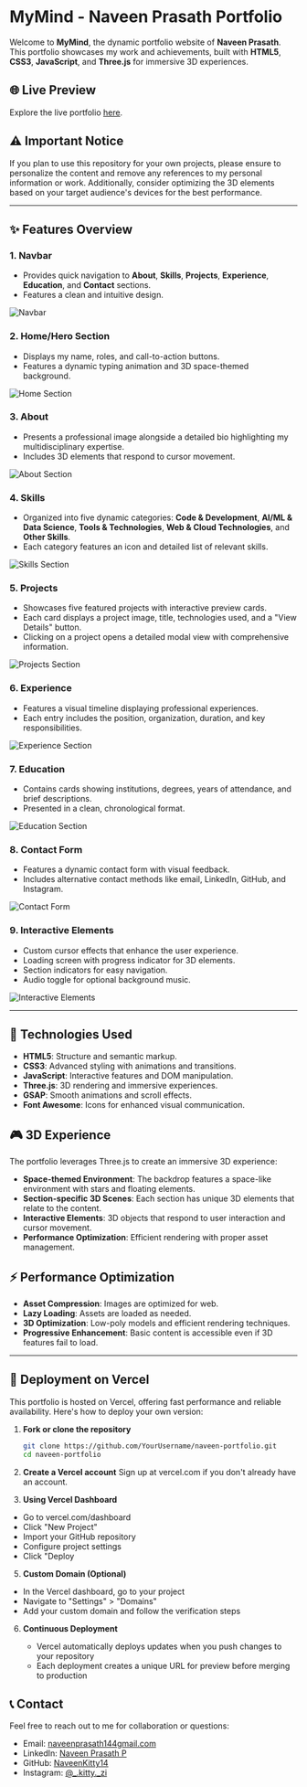 # MyMind - Naveen Prasath Portfolio

Welcome to **MyMind**, the dynamic portfolio website of **Naveen Prasath**. This portfolio showcases my work and achievements, built with **HTML5**, **CSS3**, **JavaScript**, and **Three.js** for immersive 3D experiences.

## 🌐 Live Preview

Explore the live portfolio [here](#).

## ⚠️ Important Notice

If you plan to use this repository for your own projects, please ensure to personalize the content and remove any references to my personal information or work. Additionally, consider optimizing the 3D elements based on your target audience's devices for the best performance.

---

## ✨ Features Overview

### 1. **Navbar**
- Provides quick navigation to **About**, **Skills**, **Projects**, **Experience**, **Education**, and **Contact** sections.
- Features a clean and intuitive design.

![Navbar]()

### 2. **Home/Hero Section**
- Displays my name, roles, and call-to-action buttons.
- Features a dynamic typing animation and 3D space-themed background.

![Home Section](/readme-images/home.png)

### 3. **About**
- Presents a professional image alongside a detailed bio highlighting my multidisciplinary expertise.
- Includes 3D elements that respond to cursor movement.

![About Section](/readme-images/about.png)

### 4. **Skills**
- Organized into five dynamic categories: **Code & Development**, **AI/ML & Data Science**, **Tools & Technologies**, **Web & Cloud Technologies**, and **Other Skills**.
- Each category features an icon and detailed list of relevant skills.

![Skills Section](/readme-images/skills.png)

### 5. **Projects**
- Showcases five featured projects with interactive preview cards.
- Each card displays a project image, title, technologies used, and a "View Details" button.
- Clicking on a project opens a detailed modal view with comprehensive information.

![Projects Section](/readme-images/projects.png)

### 6. **Experience**
- Features a visual timeline displaying professional experiences.
- Each entry includes the position, organization, duration, and key responsibilities.

![Experience Section](/readme-images/experience.png)

### 7. **Education**
- Contains cards showing institutions, degrees, years of attendance, and brief descriptions.
- Presented in a clean, chronological format.

![Education Section](/readme-images/education.png)

### 8. **Contact Form**
- Features a dynamic contact form with visual feedback.
- Includes alternative contact methods like email, LinkedIn, GitHub, and Instagram.

![Contact Form](/readme-images/contact.png)

### 9. **Interactive Elements**
- Custom cursor effects that enhance the user experience.
- Loading screen with progress indicator for 3D elements.
- Section indicators for easy navigation.
- Audio toggle for optional background music.

![Interactive Elements](/readme-images/interactive.png)

---

## 🔧 Technologies Used

- **HTML5**: Structure and semantic markup.
- **CSS3**: Advanced styling with animations and transitions.
- **JavaScript**: Interactive features and DOM manipulation.
- **Three.js**: 3D rendering and immersive experiences.
- **GSAP**: Smooth animations and scroll effects.
- **Font Awesome**: Icons for enhanced visual communication.

## 🎮 3D Experience

The portfolio leverages Three.js to create an immersive 3D experience:

- **Space-themed Environment**: The backdrop features a space-like environment with stars and floating elements.
- **Section-specific 3D Scenes**: Each section has unique 3D elements that relate to the content.
- **Interactive Elements**: 3D objects that respond to user interaction and cursor movement.
- **Performance Optimization**: Efficient rendering with proper asset management.

## ⚡ Performance Optimization

- **Asset Compression**: Images are optimized for web.
- **Lazy Loading**: Assets are loaded as needed.
- **3D Optimization**: Low-poly models and efficient rendering techniques.
- **Progressive Enhancement**: Basic content is accessible even if 3D features fail to load.

---

## 🚀 Deployment on Vercel

This portfolio is hosted on Vercel, offering fast performance and reliable availability. Here's how to deploy your own version:

1. **Fork or clone the repository**
   ```bash
   git clone https://github.com/YourUsername/naveen-portfolio.git
   cd naveen-portfolio
2. **Create a Vercel account**
Sign up at vercel.com if you don't already have an account.

4. **Using Vercel Dashboard**
   
  - Go to vercel.com/dashboard
  - Click "New Project"
  - Import your GitHub repository
  - Configure project settings
  - Click "Deploy

5. **Custom Domain (Optional)**

  - In the Vercel dashboard, go to your project
  - Navigate to "Settings" > "Domains"
  - Add your custom domain and follow the verification steps

6. **Continuous Deployment**

   - Vercel automatically deploys updates when you push changes to your repository
   - Each deployment creates a unique URL for preview before merging to production

## 📞 Contact

Feel free to reach out to me for collaboration or questions:

- Email: [naveenprasath144gmail.com](mailto:naveenprasath144gmail.com)
- LinkedIn: [Naveen Prasath P](http://www.linkedin.com/in/naveen-prasath144)
- GitHub: [NaveenKitty14](https://github.com/NaveenKitty14)
- Instagram: [@_.kitty._zi](https://www.instagram.com/_.kitty._zi/)

   

